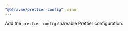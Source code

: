 ```yaml
---
"@bfra.me/prettier-config": minor
---
```


Add the `prettier-config` shareable Prettier configuration.
